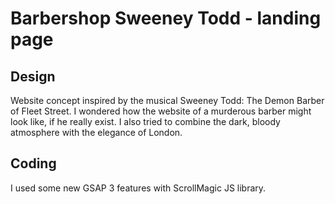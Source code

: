 # Barbershop Sweeney Todd - landing page

## Design

Website concept inspired by the musical Sweeney Todd: The Demon Barber of Fleet Street.
I wondered how the website of a murderous barber might look like, if he really exist.
I also tried to combine the dark, bloody atmosphere with the elegance of London.

## Coding

I used some new GSAP 3 features with ScrollMagic JS library.
